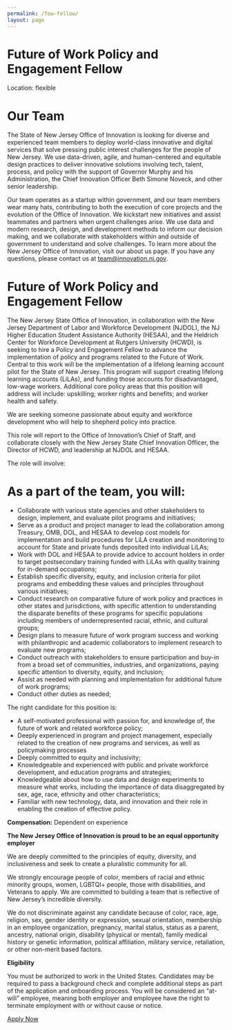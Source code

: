 ```yaml
---
permalink: /fow-fellow/
layout: page
---
```

# Future of Work Policy and Engagement Fellow

Location: flexible

# Our Team
The State of New Jersey Office of Innovation is looking for diverse and experienced team members to deploy world-class innovative and digital services that solve pressing public interest challenges for the people of New Jersey. We use data-driven, agile, and human-centered and equitable design practices to deliver innovative solutions involving tech, talent, process, and policy with the support of Governor Murphy and his Administration, the Chief Innovation Officer Beth Simone Noveck, and other senior leadership.

Our team operates as a startup within government, and our team members wear many hats, contributing to both the execution of core projects and the evolution of the Office of Innovation. We kickstart new initiatives and assist teammates and partners when urgent challenges arise. We use data and modern research, design, and development methods to inform our decision making, and we collaborate with stakeholders within and outside of government to understand and solve challenges. To learn more about the New Jersey Office of Innovation, visit our about us page. If you have any questions, please contact us at team@innovation.nj.gov.

# Future of Work Policy and Engagement Fellow

The New Jersey State Office of Innovation, in collaboration with the New Jersey Department of Labor and Workforce Development (NJDOL), the NJ Higher Education Student Assistance Authority (HESAA), and the Heldrich Center for Workforce Development at Rutgers University (HCWD), is seeking to hire a Policy and Engagement Fellow to advance the implementation of policy and programs related to the Future of Work. Central to this work will be the implementation of a lifelong learning account pilot for the State of New Jersey. This program will support creating lifelong learning accounts (LiLAs), and funding those accounts for disadvantaged, low-wage workers. Additional core policy areas that this position will address will include: upskilling; worker rights and benefits; and worker health and safety.

We are seeking someone passionate about equity and workforce development who will help to shepherd policy into practice.

This role will report to the Office of Innovation’s Chief of Staff, and collaborate closely with the New Jersey State Chief Innovation Officer, the Director of HCWD, and leadership at NJDOL and HESAA.

The role will involve:

# As a part of the team, you will:

- Collaborate with various state agencies and other stakeholders to design, implement, and evaluate pilot programs and initiatives;
- Serve as a product and project manager to lead the collaboration among Treasury, OMB, DOL, and HESAA to develop cost models for implementation and build procedures for LiLA creation and monitoring to account for State and private funds deposited into individual LiLAs;
- Work with DOL and HESAA to provide advice to account holders in order to target postsecondary training funded with LiLAs with quality training for in-demand occupations;
- Establish specific diversity, equity, and inclusion criteria for pilot programs and embedding these values and principles throughout various initiatives;
- Conduct research on comparative future of work policy and practices in other states and jurisdictions, with specific attention to understanding the disparate benefits of these programs for specific populations including members of underrepresented racial, ethnic, and cultural groups;
- Design plans to measure future of work program success and working with philanthropic and academic collaborators to implement research to evaluate new programs;
- Conduct outreach with stakeholders to ensure participation and buy-in from a broad set of communities, industries, and organizations, paying specific attention to diversity, equity, and inclusion;
- Assist as needed with planning and implementation for additional future of work programs;
- Conduct other duties as needed;

The right candidate for this position is:

- A self-motivated professional with passion for, and knowledge of, the future of work and related workforce policy;
- Deeply experienced in program and project management, especially related to the creation of new programs and services, as well as policymaking processes
- Deeply committed to equity and inclusivity;
- Knowledgeable and experienced with public and private workforce development, and education programs and strategies;
- Knowledgeable about how to use data and design experiments to measure what works, including the importance of data disaggregated by sex, age, race, ethnicity and other characteristics;
- Familiar with new technology, data, and innovation and their role in enabling the creation of effective policy.

**Compensation:** Dependent on experience

**The New Jersey Office of Innovation is proud to be an equal opportunity employer**

We are deeply committed to the principles of equity, diversity, and inclusiveness and seek to create a pluralistic community for all.

We strongly encourage people of color, members of racial and ethnic minority groups, women, LGBTQI+ people, those with disabilities, and Veterans to apply. We are committed to building a team that is reflective of New Jersey’s incredible diversity.  

We do not discriminate against any candidate because of color, race, age, religion, sex, gender identity or expression, sexual orientation, membership in an employee organization, pregnancy, marital status, status as a parent, ancestry, national origin, disability (physical or mental), family medical history or genetic information, political affiliation, military service, retaliation, or other non-merit based factors.

**Eligibility**

You must be authorized to work in the United States. Candidates may be required to pass a background check and complete additional steps as part of the application and onboarding process. You will be considered an “at-will” employee, meaning both employer and employee have the right to terminate employment with or without cause or notice.

 <a class="usa-button" href="/fow-fellow/">Apply Now</a>
